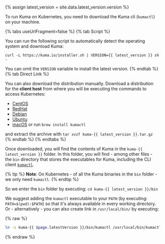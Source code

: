 {% assign latest_version = site.data.latest_version.version %}

To run Kuma on Kubernetes, you need to download the Kuma cli (`kumactl`) on your machine.

{% tabs useUrlFragment=false %}
{% tab Script %}

You can run the following script to automatically detect the operating system and download Kuma:

<div class="language-sh">
<pre><code>curl -L https://kuma.io/installer.sh | VERSION={{ latest_version }} sh -</code></pre>
</div>

You can omit the `VERSION` variable to install the latest version. 
{% endtab %}
{% tab Direct Link %}

You can also download the distribution manually. Download a distribution for the **client host** from where you will be executing the commands to access Kubernetes:

* <a href="https://download.konghq.com/mesh-alpine/kuma-{{ latest_version }}-centos-amd64.tar.gz">CentOS</a>
* <a href="https://download.konghq.com/mesh-alpine/kuma-{{ latest_version }}-rhel-amd64.tar.gz">RedHat</a>
* <a href="https://download.konghq.com/mesh-alpine/kuma-{{ latest_version }}-debian-amd64.tar.gz">Debian</a>
* <a href="https://download.konghq.com/mesh-alpine/kuma-{{ latest_version }}-ubuntu-amd64.tar.gz">Ubuntu</a>
* <a href="https://download.konghq.com/mesh-alpine/kuma-{{ latest_version }}-darwin-amd64.tar.gz">macOS</a> or run `brew install kumactl`

and extract the archive with `tar xvzf kuma-{{ latest_version }}.tar.gz`
{% endtab %}
{% endtabs %}

Once downloaded, you will find the contents of Kuma in the `kuma-{{ latest_version }}` folder. In this folder, you will find - among other files - the `bin` directory that stores the executables for Kuma, including the CLI client [`kumactl`](../explore/cli.md).

{% tip %}
**Note**: On Kubernetes - of all the Kuma binaries in the `bin` folder - we only need `kumactl`.
{% endtip %}

So we enter the `bin` folder by executing: `cd kuma-{{ latest_version }}/bin`

We suggest adding the `kumactl` executable to your `PATH` (by executing: `PATH=$(pwd):$PATH`) so that it's always available in every working directory. Or - alternatively - you can also create link in `/usr/local/bin/` by executing:

{% raw %}
```sh
ln -s kuma-{{ $page.latestVersion }}/bin/kumactl /usr/local/bin/kumactl
```
{% endraw %}

